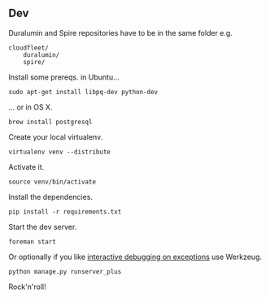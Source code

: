 Dev
--

Duralumin and Spire repositories have to be in the same folder e.g.

    cloudfleet/
	    duralumin/
		spire/

Install some prereqs. in Ubuntu...

    sudo apt-get install libpq-dev python-dev

... or in OS X.

    brew install postgresql

Create your local virtualenv.

    virtualenv venv --distribute

Activate it.

    source venv/bin/activate

Install the dependencies.

    pip install -r requirements.txt

Start the dev server.

    foreman start

Or optionally if you like [interactive debugging on exceptions][runserver_plus]
use Werkzeug.

    python manage.py runserver_plus

Rock'n'roll!

[runserver_plus]: http://django-extensions.readthedocs.org/en/latest/runserver_plus.html
